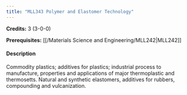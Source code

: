 ```yaml
---
title: "MLL343 Polymer and Elastomer Technology"
---
```

**Credits:** 3 (3-0-0)

**Prerequisites:** [[/Materials Science and Engineering/MLL242|MLL242]]

#### Description
Commodity plastics; additives for plastics; industrial process to manufacture, properties and applications of major thermoplastic and thermosetts. Natural and synthetic elastomers, additives for rubbers, compounding and vulcanization.
